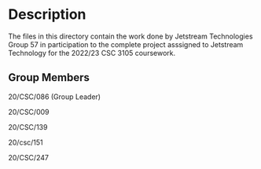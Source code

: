 # Description

The files in this directory contain the work done by Jetstream Technologies Group 57 in participation to the complete project asssigned to Jetstream Technology for the 2022/23 CSC 3105 coursework.



## Group Members
20/CSC/086 (Group Leader)

20/CSC/009

20/CSC/139

20/csc/151

20/CSC/247
